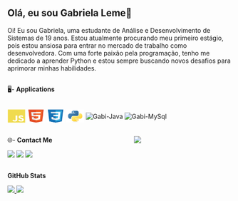 ## Olá, eu sou Gabriela Leme👋

Oi! Eu sou Gabriela, uma estudante de Análise e Desenvolvimento de Sistemas de 19 anos. Estou atualmente procurando meu primeiro estágio, pois estou ansiosa para entrar no mercado de trabalho como desenvolvedora. Com uma forte paixão pela programação, tenho me dedicado a aprender Python e estou sempre buscando novos desafios para aprimorar minhas habilidades.

##
🖥️- **Applications**
<div style="display: inline_block"><br>
  <img align="center" alt="Gabi-Js" height="30" width="40" src="https://raw.githubusercontent.com/devicons/devicon/master/icons/javascript/javascript-plain.svg">
  <img align="center" alt="Gabi-HTML" height="30" width="40" src="https://raw.githubusercontent.com/devicons/devicon/master/icons/html5/html5-original.svg">
  <img align="center" alt="Gabi-CSS" height="30" width="40" src="https://raw.githubusercontent.com/devicons/devicon/master/icons/css3/css3-original.svg">
  <img align="center" alt="Gabi-Python" height="30" width="40" src="https://raw.githubusercontent.com/devicons/devicon/master/icons/python/python-original.svg">
  <img align="center" alt="Gabi-Java" height="30" width="40" src="https://cdn.jsdelivr.net/gh/devicons/devicon@latest/icons/java/java-original.svg">
  <img align="center" alt="Gabi-MySql" height="30" width="40" src="https://cdn.jsdelivr.net/gh/devicons/devicon@latest/icons/mysql/mysql-original-wordmark.svg"
</div>

## 
<img align= "right" width= "220" src= "https://pa1.narvii.com/6580/8098c6e9207376889eeb0532d9f5a0723c4d73f5_hq.gif"/>
  
  🌐- **Contact Me**
  <div> 
  <a href="https://www.linkedin.com/in/gabriela-oliveira-leme" target="_blank"><img src="https://img.shields.io/badge/-LinkedIn-%230077B5?style=for-the-badge&logo=linkedin&logoColor=white" target="_blank"></a> 
  <a href = "mailto:gabioliveira_leme@outlook.com"><img src="https://img.shields.io/badge/-Gmail-%23333?style=for-the-badge&logo=gmail&logoColor=white" target="_blank"></a>
  <a href="https://www.instagram.com/gabi_oliveiraleme/" target="_blank"><img src="https://img.shields.io/badge/-Instagram-%23E4405F?style=for-the-badge&logo=instagram&logoColor=white" target="_blank"></a>
</div>

##

**GitHub Stats**

<a href="https://github.com/leticiabaldin" title="Perfil do Let">
  <img height="160em" src="https://github-readme-stats.vercel.app/api?username=Gabeleme&theme=dark&show_icons=true" />
</a>

  <img height="160em" src="https://github-readme-stats.vercel.app/api/top-langs/?username=Gabeleme&layout=compact&langs_count=16&theme=dark"/>
